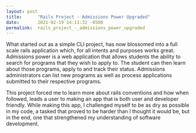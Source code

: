 ```yaml
---
layout: post
title:      "Rails Project - Admissions Power Upgraded"
date:       2021-02-19 14:11:32 -0500
permalink:  rails_project_-_admissions_power_upgraded
---
```


What started out as a simple CLI project, has now blossomed into a full scale rails application which, for all intents and purposes works great. Admissions power is a web application that allows students the ability to search for programs that they wish to apply to. The student can then learn about those programs, apply to and track their status. Admissions administrators can list new programs as well as process applications submitted to their respective programs. 

This project forced me to learn more about rails conventions and how when followed, leads a user to making an app that is both user and developer friendly. While making this app, I challenged myself to be as dry as possible in my code, a tasked that proved to be harder than I thought it would be, but in the end, one that strengthened my understanding of software development. 
